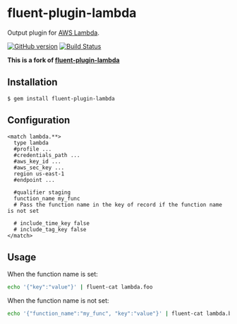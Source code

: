 # fluent-plugin-lambda

Output plugin for [AWS Lambda](http://aws.amazon.com/lambda/).

[![GitHub version](https://badge.fury.io/gh/VAveryanov8%2Ffluent-plugin-lambda-ext.svg)](https://badge.fury.io/gh/VAveryanov8%2Ffluent-plugin-lambda-ext)
[![Build Status](https://travis-ci.org/VAveryanov8/fluent-plugin-lambda-ext.svg?branch=master)](https://travis-ci.org/VAveryanov8/fluent-plugin-lambda-ext)

**This is a fork of [fluent-plugin-lambda](https://github.com/winebarrel/fluent-plugin-lambda)**

## Installation

    $ gem install fluent-plugin-lambda

## Configuration

```
<match lambda.**>
  type lambda
  #profile ...
  #credentials_path ...
  #aws_key_id ...
  #aws_sec_key ...
  region us-east-1
  #endpoint ...

  #qualifier staging
  function_name my_func
  # Pass the function name in the key of record if the function name is not set

  # include_time_key false
  # include_tag_key false
</match>
```

## Usage

When the function name is set:

```sh
echo '{"key":"value"}' | fluent-cat lambda.foo
```

When the function name is not set:

```sh
echo '{"function_name":"my_func", "key":"value"}' | fluent-cat lambda.bar
```
